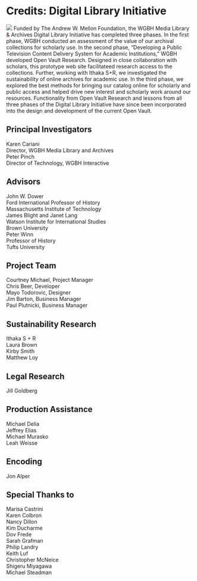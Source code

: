 # Credits: Digital Library Initiative

[![](https://s3.amazonaws.com/openvault.wgbh.org/logos/Mellon.jpg)](https://mellon.org/)
Funded by The Andrew W. Mellon Foundation, the WGBH Media Library & Archives Digital Library Initiative has completed three phases. In the first phase, WGBH conducted an assessment of the value of our archival collections for scholarly use. In the second phase, “Developing a Public Television Content Delivery System for Academic Institutions,” WGBH developed Open Vault Research. Designed in close collaboration with scholars, this prototype web site facilitateed research access to the collections. Further, working with Ithaka S+R, we investigated the sustainability of online archives for academic use. In the third phase, we explored the best methods for bringing our catalog online for scholarly and public access and helped drive new interest and scholarly work around our resources. Functionality from Open Vault Research and lessons from all three phases of the Digital Library Initiative have since been incorporated into the design and development of the current Open Vault.

##    Principal Investigators
Karen Cariani<br/>
Director, WGBH Media Library and Archives<br/> 
Peter Pinch<br/>
Director of Technology, WGBH Interactive<br/>
##    Advisors
John W. Dower<br/>
Ford International Professor of History<br/>
Massachusetts Institute of Technology<br/>
James Blight and Janet Lang<br/>
Watson Institute for International Studies<br/>
Brown University<br/>
Peter Winn<br/>
Professor of History<br/>
Tufts University<br/>
##    Project Team
Courtney Michael, Project Manager<br/>
Chris Beer, Developer<br/>
Mayo Todorovic, Designer<br/>
Jim Barton, Business Manager<br/>
Paul Plutnicki, Business Manager<br/>
##    Sustainability Research
Ithaka S + R<br/>
Laura Brown<br/>
Kirby Smith<br/>
Matthew Loy<br/>
##    Legal Research
Jill Goldberg<br/>
##    Production Assistance
Michael Delia<br/>
Jeffrey Elias<br/>
Michael Murasko<br/>
Leah Weisse<br/>
##    Encoding
Jon Alper<br/>
##    Special Thanks to
Marisa Castrini<br/>
Karen Colbron<br/>
Nancy Dillon<br/>
Kim Ducharme<br/>
Dov Frede<br/>
Sarah Grafman<br/>
Philip Landry<br/>
Keith Luf<br/>
Christopher McNeice<br/>
Shigeru Miyagawa<br/>
Michael Steadman<br/>
  
  
  
